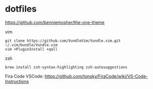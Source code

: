 # dotfiles

https://github.com/benniemosher/the-one-theme

vim
```
git clone https://github.com/VundleVim/Vundle.vim.git ~/.vim/bundle/Vundle.vim
vim +PluginInstall +qall
```

zsh
```
brew install zsh-syntax-highlighting zsh-autosuggestions
```

Fira Code
VSCode: https://github.com/tonsky/FiraCode/wiki/VS-Code-Instructions
